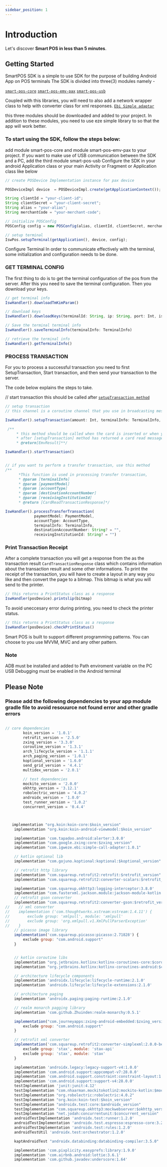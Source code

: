 ```yaml
---
sidebar_position: 1
---
```


# Introduction

Let's discover **Smart POS in less than 5 minutes**.

## Getting Started

SmartPOS SDK is a simple to use SDK for the purpose of building Android App on POS terminals
The SDK is divided into three(3) modules namely -

[`smart-pos-core`](#)
[`smart-pos-emv-pax`](#)
[`smart-pos-usb`](#)

Coupled with this libraries, you will need to also add a network wrapper class to help with converter class for xml responses.
[`Ebi Simple adaptar`](https://github.com/ebi-igweze/simple-call-adapter)

this three modules should be downloaded and added to your project.
In addition to these modules, you need to use eze simple library to so that the app will work  better.


### To start using the SDK, follow the steps below:

add module smart-pos-core and module smart-pos-emv-pax to your project. If you want to make use of USB communication between the SDK and a PC, add the third module smart-pos-usb
Configure the SDK in your android Application class or your main Activity or Fragment or Application class like below


```jsx
// create POSDevice Implementation instance for pax device

POSDeviceImpl device  = POSDeviceImpl.create(getApplicationContext());

String clientId = "your-client-id";
String clientSecret = "your-client-secret";
String alias = "your-alias";
String merchantCode = "your-merchant-code";

// initialize POSConfig 
POSConfig config = new POSConfig(alias, clientId, clientSecret, merchantCode);

// setup terminal
IswPos.setupTerminal(getApplication(), device, config);
```

Configure Terminal
In order to communicate effectively with the terminal, some initialization and configuration needs to be done.

### GET TERMINAL CONFIG
The first thing to do is to get the terminal configuration of the pos from the server. After this you need to save the terminal configuration. Then you download your keys.
``` jsx
// get terminal info
IswHandler().downloadTmKimParam()

// download keys
IswHandler().downloadKeys(terminalId: String, ip: String, port: Int, isNibbsTest: Boolean?)

// Save the terminal terminal info
IswHandler().saveTerminalInfo(terminalInfo: TerminalInfo)

// retrieve the terminal info
IswHandler().getTerminalInfo()

```

### PROCESS TRANSACTION
For you to process a successful transaction you need to first SetupTransaction, Start transaction, and then send your transaction to the server.

The code below explains the steps to take.

// start transaction this should be called after [`setupTransaction method`](#)

```jsx
// setup transaction
// this channel is a coroutine channel that you use in broadcasting messages for the transaction

IswHandler().setupTransaction(amount: Int, terminalInfo: TerminalInfo, scope: CoroutineScope, channel: Channel<EmvMessage>)

 /**
     * this method should be called when the card is inserted or when you want to start reading the card
     * after [setupTransaction] method has returned a card read message
     * @return[EmvResult]**/

IswHandler().startTransaction()


// if you want to perform a transfer transaction, use this method
/**
      *This function is used in processing transfer transaction,
      * @param [terminalInfo]
      * @param [paymentModel]
      * @param [accountType]
      * @param [destinationAccountNumber]
      * @param [receivingInstitutionId]
      * @return [CardReadTransactionResponse]*/

IswHandler().processTransferTransaction(
             paymentModel: PaymentModel,
             accountType: AccountType,
             terminalInfo: TerminalInfo,
             destinationAccountNumber: String? = "",
             receivingInstitutionId: String? = "")

```

### Print Transaction Receipt
After a complete transaction you will get a response from the as the transaction result `CardTransactionResponse` class which contains information about the transaction result and some other informations.
To print the receipt of the transaction, you will have to create a layout in any way you like and then convert the page to a bitmap. This bitmap is what you will send to the printer.

```jsx
// this returns a PrintStatus class as a response
IswHandler(posDevice).printslip(bitmap)

```

To avoid uneccesary error during printing, you need to check the printer status.

```jsx
// this returns a PrintStatus class as a response
IswHandler(posDevice).checkPrintStatus()

```

Smart POS is built to support different programming patterns. 
You can choose to you use MVVM, MVC and any other pattern.


### Note

ADB must be installed and added to Path enviroment variable on the PC
USB Debugging must be enabled in the Android terminal


## Please Note

### Please add the following dependencies to your app module gradle file to avoid resouurce not found error and other gradle errors
```jsx

// core dependencies
        koin_version = '1.0.1'
        retrofit_version = '2.5.0'
        zxing_version = '3.3.0'
        coroutine_version = '1.3.1'
        arch_lifecycle_version = '1.1.1'
        arch_paging_version = '1.0.1'
        koptional_version = '1.6.0'
        send_grid_version = '4.4.1'
        multidex_version = '2.0.1'

        // test dependencies
        mockito_version = '2.0.0'
        okhttp_version = '3.12.1'
        robolectric_version = '4.0.2'
        androidx_version = '1.0.0'
        test_runner_version = '1.0.2'
        concurrent_version = '0.4.4'



   implementation "org.koin:koin-core:$koin_version"
    implementation "org.koin:koin-android-viewmodel:$koin_version"

    implementation 'com.tapadoo.android:alerter:3.0.0'
    implementation "com.google.zxing:core:$zxing_version"
    implementation "com.igweze.ebi:simple-call-adapter:1.0.1"

    // kotlin optional lib
    implementation "com.gojuno.koptional:koptional:$koptional_version"

    // retrofit http library
    implementation "com.squareup.retrofit2:retrofit:$retrofit_version"
    implementation "com.squareup.retrofit2:converter-scalars:$retrofit_version"

    implementation 'com.squareup.okhttp3:logging-interceptor:3.8.0'
    implementation "com.fasterxml.jackson.module:jackson-module-kotlin:2.9.+"
    // retrofit gson converter
    implementation "com.squareup.retrofit2:converter-gson:$retrofit_version"
//    // xml converter
//    implementation ('com.thoughtworks.xstream:xstream:1.4.11') {
//        exclude group: 'xmlpull', module: 'xmlpull'
//        exclude group: 'org.xmlpull.v1.XmlPullParserException'
//    }
    // picasso image library
    implementation('com.squareup.picasso:picasso:2.71828') {
        exclude group: "com.android.support"
    }


    // kotlin coroutine libs
    implementation "org.jetbrains.kotlinx:kotlinx-coroutines-core:$coroutine_version"
    implementation "org.jetbrains.kotlinx:kotlinx-coroutines-android:$coroutine_version"

    // architecture lifecycle components
    implementation 'androidx.lifecycle:lifecycle-runtime:2.1.0'
    implementation 'androidx.lifecycle:lifecycle-extensions:2.1.0'

    // architecture paging
    implementation 'androidx.paging:paging-runtime:2.1.0'

    // realm monarch pagging library
    implementation 'com.github.Zhuinden:realm-monarchy:0.5.1'

    implementation("com.journeyapps:zxing-android-embedded:$zxing_version") {
        exclude group: "com.android.support"
    }

    // retrofit xml converter
    implementation('com.squareup.retrofit2:converter-simplexml:2.0.0-beta3') {
        exclude group: 'stax', module: 'stax-api'
        exclude group: 'stax', module: 'stax'
    }

    implementation 'androidx.legacy:legacy-support-v4:1.0.0'
    implementation 'com.android.support:appcompat-v7:28.0.0'
    implementation 'com.android.support.constraint:constraint-layout:1.1.3'
    implementation 'com.android.support:support-v4:28.0.0'
    testImplementation 'junit:junit:4.12'
    testImplementation "com.nhaarman.mockitokotlin2:mockito-kotlin:$mockito_version"
    testImplementation "org.robolectric:robolectric:4.0.2"
    testImplementation "org.koin:koin-test:$koin_version"
    testImplementation "androidx.test:core:$androidx_version"
    testImplementation "com.squareup.okhttp3:mockwebserver:$okhttp_version"
    testImplementation "net.jodah:concurrentunit:$concurrent_version"
    androidTestImplementation 'androidx.test:runner:1.2.0'
    androidTestImplementation 'androidx.test.espresso:espresso-core:3.2.0'
    androidTestImplementation 'androidx.test:rules:1.2.0'
    androidTestUtil 'androidx.test:orchestrator:1.2.0'

    kaptAndroidTest "androidx.databinding:databinding-compiler:3.5.0"

    implementation 'com.pixplicity.easyprefs:library:1.9.0'
    implementation 'com.airbnb.android:lottie:3.6.1'
    implementation 'com.github.javadev:underscore:1.64'
```
